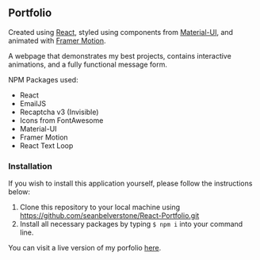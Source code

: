 ## Portfolio

Created using [React](https://reactjs.org/), styled using components from [Material-UI](https://material-ui.com/), and animated with [Framer Motion](https://www.framer.com/api/motion/examples/).

A webpage that demonstrates my best projects, contains interactive animations, and a fully functional message form. 

NPM Packages used:

- React
- EmailJS
- Recaptcha v3 (Invisible)
- Icons from FontAwesome
- Material-UI
- Framer Motion
- React Text Loop

### Installation
If you wish to install this application yourself, please follow the instructions below:

1. Clone this repository to your local machine using https://github.com/seanbelverstone/React-Portfolio.git
2. Install all necessary packages by typing `$ npm i` into your command line.


You can visit a live version of my porfolio [here](http://www.seanbelverstone.com/).